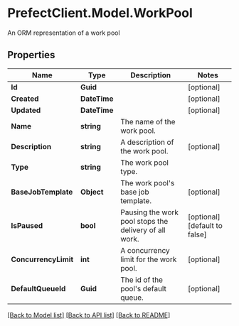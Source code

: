 # PrefectClient.Model.WorkPool
An ORM representation of a work pool

## Properties

Name | Type | Description | Notes
------------ | ------------- | ------------- | -------------
**Id** | **Guid** |  | [optional] 
**Created** | **DateTime** |  | [optional] 
**Updated** | **DateTime** |  | [optional] 
**Name** | **string** | The name of the work pool. | 
**Description** | **string** | A description of the work pool. | [optional] 
**Type** | **string** | The work pool type. | 
**BaseJobTemplate** | **Object** | The work pool&#39;s base job template. | [optional] 
**IsPaused** | **bool** | Pausing the work pool stops the delivery of all work. | [optional] [default to false]
**ConcurrencyLimit** | **int** | A concurrency limit for the work pool. | [optional] 
**DefaultQueueId** | **Guid** | The id of the pool&#39;s default queue. | [optional] 

[[Back to Model list]](../README.md#documentation-for-models) [[Back to API list]](../README.md#documentation-for-api-endpoints) [[Back to README]](../README.md)

